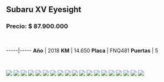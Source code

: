 ## Subaru XV Eyesight

### Precio: $ 87.900.000

<p>&nbsp;</p>

-----|-----
**Año** | 2018
**KM** | 14.650
**Placa** | FNQ481
**Puertas** | 5


<p>&nbsp;</p>

<img src="images/Subaru XV Eyesight Plata FNQ481.PNG?raw=true"/>
<img src="images/Subaru XV Eyesight Plata FNQ481 - 10.PNG?raw=true"/>
<img src="images/Subaru XV Eyesight Plata FNQ481 - 11.PNG?raw=true"/>
<img src="images/Subaru XV Eyesight Plata FNQ481 - 12.PNG?raw=true"/>
<img src="images/Subaru XV Eyesight Plata FNQ481 - 13.PNG?raw=true"/>
<img src="images/Subaru XV Eyesight Plata FNQ481 - 14.PNG?raw=true"/>
<img src="images/Subaru XV Eyesight Plata FNQ481 - 15.PNG?raw=true"/>
<img src="images/Subaru XV Eyesight Plata FNQ481 - 16.PNG?raw=true"/>
<img src="images/Subaru XV Eyesight Plata FNQ481 - 18.PNG?raw=true"/>
<img src="images/Subaru XV Eyesight Plata FNQ481 - 19.PNG?raw=true"/>
<img src="images/Subaru XV Eyesight Plata FNQ481 - 2.PNG?raw=true"/>
<img src="images/Subaru XV Eyesight Plata FNQ481 - 20.PNG?raw=true"/>
<img src="images/Subaru XV Eyesight Plata FNQ481 - 21.PNG?raw=true"/>
<img src="images/Subaru XV Eyesight Plata FNQ481 - 3.PNG?raw=true"/>
<img src="images/Subaru XV Eyesight Plata FNQ481 - 4.PNG?raw=true"/>
<img src="images/Subaru XV Eyesight Plata FNQ481 - 5.PNG?raw=true"/>
<img src="images/Subaru XV Eyesight Plata FNQ481 - 7.PNG?raw=true"/>
<img src="images/Subaru XV Eyesight Plata FNQ481 - 8.PNG?raw=true"/>
<img src="images/Subaru XV Eyesight Plata FNQ481 - 9.PNG?raw=true"/>


